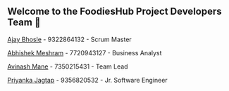 ﻿## Welcome to the FoodiesHub Project  Developers Team 🙌

[Ajay Bhosle](https://github.com/AjayBhosle17) - 9322864132 - Scrum Master

[Abhishek Meshram](https://github.com/abhishek9727) - 7720943127 - Business Analyst

[Avinash Mane](https://github.com/AvinashMane14) - 7350215431 - Team Lead

[Priyanka Jagtap](https://github.com/priyanka-jagtap96k) - 9356820532 - Jr. Software Engineer





